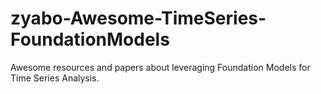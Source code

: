 # zyabo-Awesome-TimeSeries-FoundationModels
Awesome resources and papers about leveraging Foundation Models for Time Series Analysis.
